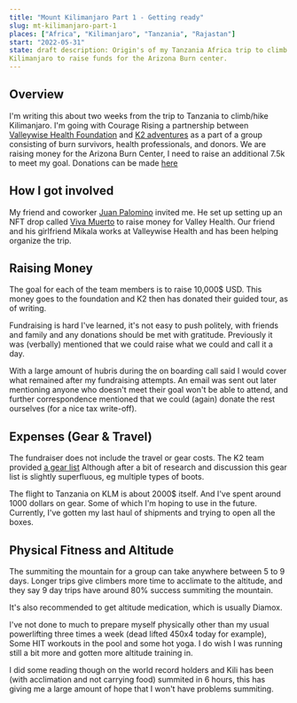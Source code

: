 ```yaml
---
title: "Mount Kilimanjaro Part 1 - Getting ready"
slug: mt-kilimanjaro-part-1
places: ["Africa", "Kilimanjaro", "Tanzania", "Rajastan"]
start: "2022-05-31"
state: draft description: Origin's of my Tanzania Africa trip to climb
Kilimanjaro to raise funds for the Arizona Burn center.
---
```


## Overview

I'm writing this about two weeks from the trip to Tanzania to climb/hike
Kilimanjaro. I'm going with Courage Rising a partnership
between [Valleywise Health Foundation](http://valleywisehealthfoundation.org)
and [K2 adventures](https://k2adventuretravel.com) as a part of a group
consisting of burn survivors, health professionals, and donors. We are raising
money for the Arizona Burn Center, I need to raise an additional 7.5k to meet my
goal. Donations can be
made [here](https://secure.givelively.org/donate/valleywise-health-foundation/courage-rising/nicholas-romero-2)

## How I got involved

My friend and coworker [Juan Palomino](https://twitter.com/JuanForTheMoney)
invited me. He set up setting up an NFT drop
called [Viva Muerto](https://www.vivamuertos.com) to raise money for Valley
Health. Our friend and his girlfriend Mikala works at Valleywise Health and has
been helping organize the trip.

## Raising Money

The goal for each of the team members is to raise 10,000$ USD. This money goes
to the foundation and K2 then has donated their guided tour, as of writing.

Fundraising is hard I've learned, it's not easy to push politely, with friends
and family and any donations should be met with gratitude. Previously it was
(verbally) mentioned that we could raise what we could and call it a day.

With a large amount of hubris during the on boarding call said I would cover
what remained after my fundraising attempts. An email was sent out later
mentioning anyone who doesn't meet their goal won't be able to attend, and
further correspondence mentioned that we could (again) donate the rest
ourselves (for a nice tax write-off).

## Expenses (Gear & Travel)

The fundraiser does not include the travel or gear costs. The K2 team
provided [a gear list](http://valleywisehealthfoundation.org/wp-content/uploads/20…)
Although after a bit of research and discussion this gear list is slightly
superfluous, eg multiple types of boots.

The flight to Tanzania on KLM is about 2000$ itself. And I've spent around 1000
dollars on gear. Some of which I'm hoping to use in the future. Currently, I've
gotten my last haul of shipments and trying to open all the boxes.

## Physical Fitness and Altitude

The summiting the mountain for a group can take anywhere between 5 to 9 days.
Longer trips give climbers more time to acclimate to the altitude, and they say
9 day trips have around 80% success summiting the mountain.

It's also recommended to get altitude medication, which is usually Diamox.

I've not done to much to prepare myself physically other than my usual
powerlifting three times a week (dead lifted 450x4 today for example), Some HIT
workouts in the pool and some hot yoga. I do wish I was running still a bit more
and gotten more altitude training in.

I did some reading though on the world record holders and Kili has been (with
acclimation and not carrying food) summited in 6 hours, this has giving me a large amount
of hope that I won't have problems summiting.

